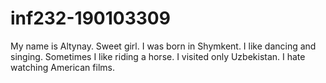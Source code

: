 # inf232-190103309
My name is Altynay.
Sweet girl.
I was born in Shymkent.
I like dancing and singing.
Sometimes I like riding a horse.
I visited only Uzbekistan.
I hate watching American films.
